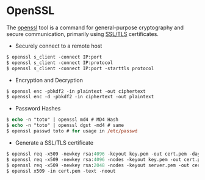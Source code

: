 # OpenSSL

<div class="row row-cols-lg-2"><div>

The [openssl](https://www.openssl.org/) tool is a command for general-purpose cryptography and secure communication, primarily using [SSL/TLS](/operating-systems/networking/protocols/ssl-tls.md) certificates.

* Securely connect to a remote host

```ps
$ openssl s_client -connect IP:port
$ openssl s_client -connect IP:protocol
$ openssl s_client -connect IP:port -starttls protocol
```
</div><div>

* Encryption and Decryption

```ps
$ openssl enc -pbkdf2 -in plaintext -out ciphertext
$ openssl enc -d -pbkdf2 -in ciphertext -out plaintext
```

* Password Hashes

```ps
$ echo -n "toto" | openssl md4 # MD4 Hash
$ echo -n "toto" | openssl dgst -md4 # same
$ openssl passwd toto # for usage in /etc/passwd
```

* Generate a SSL/TLS certificate

```ps
$ openssl req -x509 -newkey rsa:4096 -keyout key.pem -out cert.pem -days 365
$ openssl req -x509 -newkey rsa:4096 -nodes -keyout key.pem -out cert.pem -days 365
$ openssl req -x509 -newkey rsa:2048 -nodes -keyout server.pem -out cert.pem -sha256 -subj '/CN=xxx'
$ openssl x509 -in cert.pem -text -noout
```
</div></div>